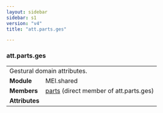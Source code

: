 ```yaml
---
layout: sidebar
sidebar: s1
version: "v4"
title: "att.parts.ges"

---
```


<div class="classSpec att">
   <h3 id="att.parts.ges">att.parts.ges</h3>
   <table class="wovenodd">
      <tr>
         <td colspan="2" class="wovenodd-col2">Gestural domain attributes.</td>
      </tr>
      <tr>
         <td class="wovenodd-col1">
            <strong>Module</strong>
         </td>
         <td class="wovenodd-col2">MEI.shared</td>
      </tr>
      <tr>
         <td class="wovenodd-col1">
            <strong>Members</strong>
         </td>
         <td class="wovenodd-col2">
            <div class="parent">
               <div>
                  <a class="link_odd_elementSpec" href="{{ site.baseurl }}/{{ page.version }}/elements/parts.html">parts</a> (direct member of att.parts.ges)
               </div>
            </div>
         </td>
      </tr>
      <tr>
         <td class="wovenodd-col1">
            <strong>Attributes</strong>
         </td>
         <td class="wovenodd-col2"></td>
      </tr>
   </table>
</div>